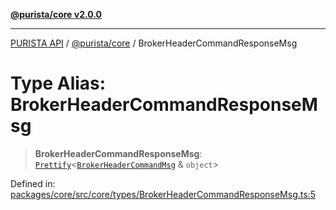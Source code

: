 [**@purista/core v2.0.0**](../README.md)

***

[PURISTA API](../../../packages.md) / [@purista/core](../README.md) / BrokerHeaderCommandResponseMsg

# Type Alias: BrokerHeaderCommandResponseMsg

> **BrokerHeaderCommandResponseMsg**: [`Prettify`](Prettify.md)\<[`BrokerHeaderCommandMsg`](BrokerHeaderCommandMsg.md) & `object`\>

Defined in: [packages/core/src/core/types/BrokerHeaderCommandResponseMsg.ts:5](https://github.com/puristajs/purista/blob/master/packages/core/src/core/types/BrokerHeaderCommandResponseMsg.ts#L5)
